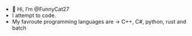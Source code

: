 - 👋 Hi, I’m @FunnyCat27
- I attempt to code.
- My favroute programming languages are -> C++, C#, python, rust and batch
